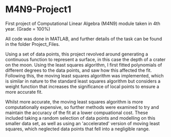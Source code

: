 # M4N9-Project1
First project of Computational Linear Algebra (M4N9) module taken in 4th year. (Grade = 100%)

All code was done in MATLAB, and further details of the task can be found in the folder Project_Files.

Using a set of data points, this project revolved around generating a continuous function to represent a surface, in this case the depth of a crater on the moon. Using the least squares algorithm, I first fitted polynomials of different degrees to the data points, and saw how this affected the fit. Following this, the moving least squares algorithm was implemented, which is similar in nature to the standard least squares algorithm but considers a weight function that increases the significance of local points to ensure a more accurate fit.

Whilst more accurate, the moving least squares algorithm is more computationally expensive, so further methods were examined to try and maintain the accuracy of the fit at a lower compuational cost. These included taking a random selection of data points and modelling on this smaller data set, as well as using an 'accelerated' version of moving least squares, which neglected data points that fell into a negligible range.
